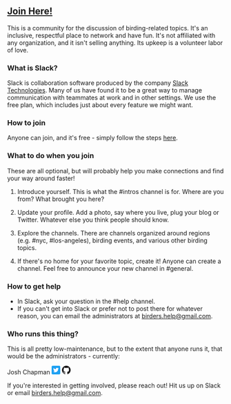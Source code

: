 ## [Join Here!](https://bit.ly/2MtFbLA)

This is a community for the discussion of birding-related topics. It's an inclusive, respectful place to network and have fun. It's not affiliated with any organization, and it isn't selling anything. Its upkeep is a volunteer labor of love.

### What is Slack?

Slack is collaboration software produced by the company [Slack Technologies](https://get.slack.help/hc/en-us/articles/115004071768-What-is-Slack-). Many of us have found it to be a great way to manage communication with teammates at work and in other settings. We use the free plan, which includes just about every feature we might want.

### How to join

Anyone can join, and it's free - simply follow the steps [here](https://bit.ly/2MtFbLA).

### What to do when you join

These are all optional, but will probably help you make connections and find your way around faster!

1. Introduce yourself. This is what the #intros channel is for. Where are you from? What brought you here?

1. Update your profile. Add a photo, say where you live, plug your blog or Twitter. Whatever else you think people should know.

1. Explore the channels. There are channels organized around regions (e.g. #nyc, #los-angeles), birding events, and various other birding topics.

1. If there's no home for your favorite topic, create it! Anyone can create a channel. Feel free to announce your new channel in #general.

### How to get help

- In Slack, ask your question in the #help channel.
- If you can't get into Slack or prefer not to post there for whatever reason, you can email the administrators at birders.help@gmail.com.

### Who runs this thing?

This is all pretty low-maintenance, but to the extent that anyone runs it, that would be the administrators - currently:

Josh Chapman
[![Twitter](img/Twitter_Social_Icon_Rounded_Square_Color.png)](https://twitter.com/j_chapper)
[![GitHub](img/GitHub-Mark.png)](https://github.com/joshuahchapman)

If you're interested in getting involved, please reach out! Hit us up on Slack or email birders.help@gmail.com.
